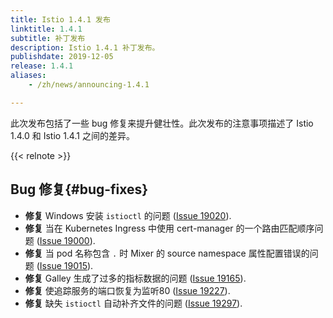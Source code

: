 ```yaml
---
title: Istio 1.4.1 发布
linktitle: 1.4.1
subtitle: 补丁发布
description: Istio 1.4.1 补丁发布。
publishdate: 2019-12-05
release: 1.4.1
aliases:
    - /zh/news/announcing-1.4.1

---
```


此次发布包括了一些 bug 修复来提升健壮性。此次发布的注意事项描述了 Istio 1.4.0 和 Istio 1.4.1 之间的差异。

{{< relnote >}}

## Bug 修复{#bug-fixes}

- **修复** Windows 安装 `istioctl` 的问题 ([Issue 19020](https://github.com/istio/istio/pull/19020)).
- **修复** 当在 Kubernetes Ingress 中使用 cert-manager 的一个路由匹配顺序问题 ([Issue 19000](https://github.com/istio/istio/pull/19000)).
- **修复** 当 pod 名称包含 `.` 时 Mixer 的 source namespace 属性配置错误的问题 ([Issue 19015](https://github.com/istio/istio/issues/19015)).
- **修复** Galley 生成了过多的指标数据的问题 ([Issue 19165](https://github.com/istio/istio/issues/19165)).
- **修复** 使追踪服务的端口恢复为监听80 ([Issue 19227](https://github.com/istio/istio/issues/19227)).
- **修复** 缺失 `istioctl` 自动补齐文件的问题 ([Issue 19297](https://github.com/istio/istio/issues/19297)).
